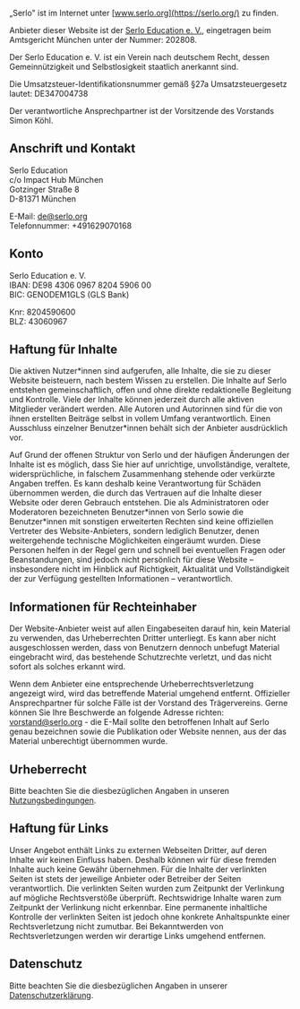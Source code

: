„Serlo" ist im Internet unter [www.serlo.org](https://serlo.org/) zu finden.

Anbieter dieser Website ist der [Serlo Education e. V.](/21437), eingetragen
beim Amtsgericht München unter der Nummer: 202808.

Der Serlo Education e. V. ist ein Verein nach deutschem Recht, dessen
Gemeinnützigkeit und Selbstlosigkeit staatlich anerkannt sind.

Die Umsatzsteuer-Identifikationsnummer gemäß §27a Umsatzsteuergesetz lautet:
DE347004738

Der verantwortliche Ansprechpartner ist der Vorsitzende des Vorstands Simon
Köhl.

## Anschrift und Kontakt

Serlo Education<br> c/o Impact Hub München<br> Gotzinger Straße 8<br> D-81371
München

E-Mail: [de@serlo.org](mailto:de@serlo.org)<br> Telefonnummer: +491629070168

## Konto

Serlo Education e. V.<br> IBAN: DE98 4306 0967 8204 5906 00<br> BIC: GENODEM1GLS
(GLS Bank)

Knr: 8204590600<br> BLZ: 43060967

## Haftung für Inhalte

Die aktiven Nutzer\*innen sind aufgerufen, alle Inhalte, die sie zu dieser
Website beisteuern, nach bestem Wissen zu erstellen. Die Inhalte auf Serlo
entstehen gemeinschaftlich, offen und ohne direkte redaktionelle Begleitung und
Kontrolle. Viele der Inhalte können jederzeit durch alle aktiven Mitglieder
verändert werden. Alle Autoren und Autorinnen sind für die von ihnen erstellten
Beiträge selbst in vollem Umfang verantwortlich. Einen Ausschluss einzelner
Benutzer\*innen behält sich der Anbieter ausdrücklich vor.

Auf Grund der offenen Struktur von Serlo und der häufigen Änderungen der Inhalte
ist es möglich, dass Sie hier auf unrichtige, unvollständige, veraltete,
widersprüchliche, in falschem Zusammenhang stehende oder verkürzte Angaben
treffen. Es kann deshalb keine Verantwortung für Schäden übernommen werden, die
durch das Vertrauen auf die Inhalte dieser Website oder deren Gebrauch
entstehen. Die als Administratoren oder Moderatoren bezeichneten Benutzer\*innen
von Serlo sowie die Benutzer\*innen mit sonstigen erweiterten Rechten sind keine
offiziellen Vertreter des Website-Anbieters, sondern lediglich Benutzer, denen
weitergehende technische Möglichkeiten eingeräumt wurden. Diese Personen helfen
in der Regel gern und schnell bei eventuellen Fragen oder Beanstandungen, sind
jedoch nicht persönlich für diese Website – insbesondere nicht im Hinblick auf
Richtigkeit, Aktualität und Vollständigkeit der zur Verfügung gestellten
Informationen – verantwortlich.

## Informationen für Rechteinhaber

Der Website-Anbieter weist auf allen Eingabeseiten darauf hin, kein Material zu
verwenden, das Urheberrechten Dritter unterliegt. Es kann aber nicht
ausgeschlossen werden, dass von Benutzern dennoch unbefugt Material eingebracht
wird, das bestehende Schutzrechte verletzt, und das nicht sofort als solches
erkannt wird.

Wenn dem Anbieter eine entsprechende Urheberrechtsverletzung angezeigt wird,
wird das betreffende Material umgehend entfernt. Offizieller Ansprechpartner für
solche Fälle ist der Vorstand des Trägervereins. Gerne können Sie Ihre
Beschwerde an folgende Adresse richten: vorstand@serlo.org - die E-Mail sollte
den betroffenen Inhalt auf Serlo genau bezeichnen sowie die Publikation oder
Website nennen, aus der das Material unberechtigt übernommen wurde.

## Urheberrecht

Bitte beachten Sie die diesbezüglichen Angaben in unseren
[Nutzungsbedingungen](/terms).

## Haftung für Links

Unser Angebot enthält Links zu externen Webseiten Dritter, auf deren Inhalte wir
keinen Einfluss haben. Deshalb können wir für diese fremden Inhalte auch keine
Gewähr übernehmen. Für die Inhalte der verlinkten Seiten ist stets der jeweilige
Anbieter oder Betreiber der Seiten verantwortlich. Die verlinkten Seiten wurden
zum Zeitpunkt der Verlinkung auf mögliche Rechtsverstöße überprüft.
Rechtswidrige Inhalte waren zum Zeitpunkt der Verlinkung nicht erkennbar. Eine
permanente inhaltliche Kontrolle der verlinkten Seiten ist jedoch ohne konkrete
Anhaltspunkte einer Rechtsverletzung nicht zumutbar. Bei Bekanntwerden von
Rechtsverletzungen werden wir derartige Links umgehend entfernen.

## Datenschutz

Bitte beachten Sie die diesbezüglichen Angaben in unserer
[Datenschutzerklärung](/privacy).
